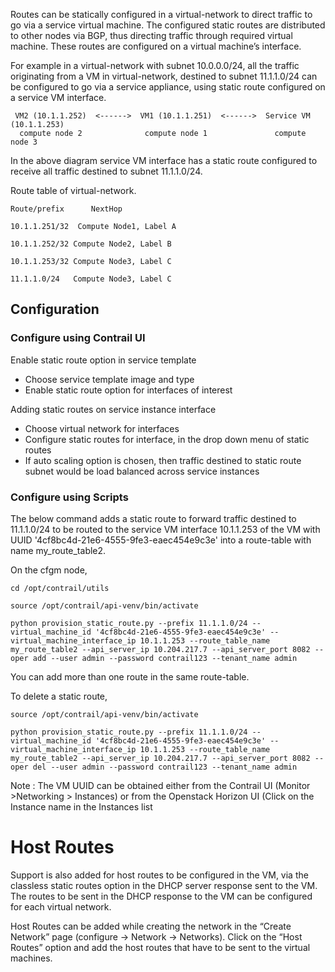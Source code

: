 Routes can be statically configured in a virtual-network to direct traffic to go via a service virtual machine. The configured static routes are distributed to other nodes via BGP, thus directing traffic through required virtual machine.  These routes are configured on a virtual machine’s interface.

For example in a virtual-network with subnet 10.0.0.0/24, all the traffic
originating from a VM in virtual-network, destined to subnet 11.1.1.0/24 can be configured to go via a service appliance, using static route configured on a service VM interface.

     VM2 (10.1.1.252)  <------>  VM1 (10.1.1.251)  <------>  Service VM (10.1.1.253) 
      compute node 2              compute node 1               compute node 3

In the above diagram service VM interface has a static route configured to receive all traffic destined to subnet 11.1.1.0/24.  

Route table of virtual-network.

`Route/prefix	   NextHop`

`10.1.1.251/32	Compute Node1, Label A`

``10.1.1.252/32	Compute Node2, Label B``

``10.1.1.253/32	Compute Node3, Label C``

``11.1.1.0/24   Compute Node3, Label C``

## Configuration

### Configure using Contrail UI
Enable static route option in service template
* Choose service template image and type
* Enable static route option for interfaces of interest

Adding static routes on service instance interface
* Choose virtual network for interfaces
* Configure static routes for interface, in the drop down menu of static routes
* If auto scaling option is chosen, then traffic destined to static route subnet would be load balanced across service instances 

### Configure using Scripts
The below command adds a static route to forward traffic destined to 11.1.1.0/24 to be routed to the service VM interface 10.1.1.253 of the VM with UUID '4cf8bc4d-21e6-4555-9fe3-eaec454e9c3e' into a route-table with name my_route_table2. 

On the cfgm node, 

`cd /opt/contrail/utils`

`source /opt/contrail/api-venv/bin/activate`

`python provision_static_route.py --prefix 11.1.1.0/24 --virtual_machine_id '4cf8bc4d-21e6-4555-9fe3-eaec454e9c3e' --virtual_machine_interface_ip 10.1.1.253 --route_table_name my_route_table2 --api_server_ip 10.204.217.7 --api_server_port 8082 --oper add --user admin --password contrail123 --tenant_name admin`

You can add more than one route in the same route-table.

To delete a static route, 

`source /opt/contrail/api-venv/bin/activate`

`python provision_static_route.py --prefix 11.1.1.0/24 --virtual_machine_id '4cf8bc4d-21e6-4555-9fe3-eaec454e9c3e' --virtual_machine_interface_ip 10.1.1.253 --route_table_name my_route_table2 --api_server_ip 10.204.217.7 --api_server_port 8082 --oper del --user admin --password contrail123 --tenant_name admin`

Note : 
The VM UUID can be obtained either from the Contrail UI (Monitor >Networking > Instances) or from the Openstack Horizon UI (Click on the Instance name in the Instances list

# Host Routes
Support is also added for host routes to be configured in the VM, via the classless static routes option in the DHCP server response sent to the VM. The routes to be sent in the DHCP response to the VM can be configured for each virtual network.

Host Routes can be added while creating the network in the “Create Network” page (configure -> Network -> Networks). Click on the “Host Routes” option and add the host routes that have to be sent to the virtual machines.